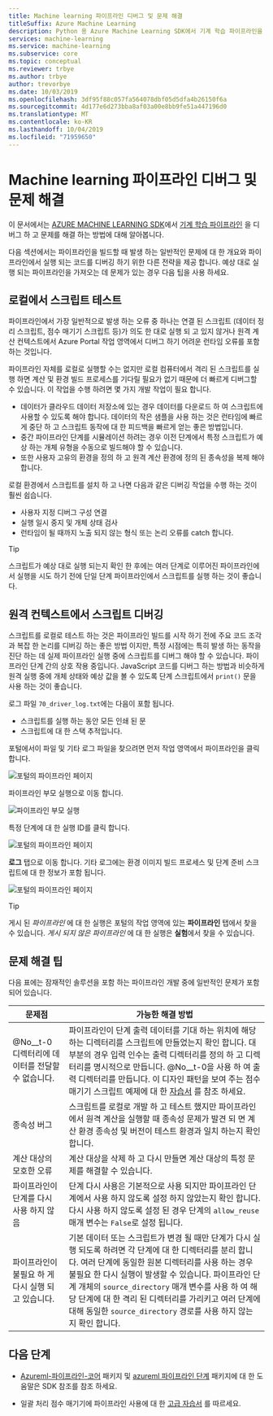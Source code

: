 ```yaml
---
title: Machine learning 파이프라인 디버그 및 문제 해결
titleSuffix: Azure Machine Learning
description: Python 용 Azure Machine Learning SDK에서 기계 학습 파이프라인을 디버그 하 고 문제를 해결 합니다. 파이프라인 개발에 대 한 일반적인 문제 및 원격 실행 전후에 스크립트를 디버그 하는 데 도움이 되는 팁에 대해 알아봅니다.
services: machine-learning
ms.service: machine-learning
ms.subservice: core
ms.topic: conceptual
ms.reviewer: trbye
ms.author: trbye
author: trevorbye
ms.date: 10/03/2019
ms.openlocfilehash: 3df95f88c057fa564078dbf05d5dfa4b26150f6a
ms.sourcegitcommit: 4d177e6d273bba8af03a00e8bb9fe51a447196d0
ms.translationtype: MT
ms.contentlocale: ko-KR
ms.lasthandoff: 10/04/2019
ms.locfileid: "71959650"
---
```

# <a name="debug-and-troubleshoot-machine-learning-pipelines"></a>Machine learning 파이프라인 디버그 및 문제 해결

이 문서에서는 [AZURE MACHINE LEARNING SDK](https://docs.microsoft.com/python/api/overview/azure/ml/intro?view=azure-ml-py)에서 [기계 학습 파이프라인](concept-ml-pipelines.md) 을 디버그 하 고 문제를 해결 하는 방법에 대해 알아봅니다.

다음 섹션에서는 파이프라인을 빌드할 때 발생 하는 일반적인 문제에 대 한 개요와 파이프라인에서 실행 되는 코드를 디버깅 하기 위한 다른 전략을 제공 합니다. 예상 대로 실행 되는 파이프라인을 가져오는 데 문제가 있는 경우 다음 팁을 사용 하세요. 

## <a name="testing-scripts-locally"></a>로컬에서 스크립트 테스트

파이프라인에서 가장 일반적으로 발생 하는 오류 중 하나는 연결 된 스크립트 (데이터 정리 스크립트, 점수 매기기 스크립트 등)가 의도 한 대로 실행 되 고 있지 않거나 원격 계산 컨텍스트에서 Azure Portal 작업 영역에서 디버그 하기 어려운 런타임 오류를 포함 하는 것입니다. 

파이프라인 자체를 로컬로 실행할 수는 없지만 로컬 컴퓨터에서 격리 된 스크립트를 실행 하면 계산 및 환경 빌드 프로세스를 기다릴 필요가 없기 때문에 더 빠르게 디버그할 수 있습니다. 이 작업을 수행 하려면 몇 가지 개발 작업이 필요 합니다.

* 데이터가 클라우드 데이터 저장소에 있는 경우 데이터를 다운로드 하 여 스크립트에 사용할 수 있도록 해야 합니다. 데이터의 작은 샘플을 사용 하는 것은 런타임에 빠르게 중단 하 고 스크립트 동작에 대 한 피드백을 빠르게 얻는 좋은 방법입니다.
* 중간 파이프라인 단계를 시뮬레이션 하려는 경우 이전 단계에서 특정 스크립트가 예상 하는 개체 유형을 수동으로 빌드해야 할 수 있습니다.
* 또한 사용자 고유의 환경을 정의 하 고 원격 계산 환경에 정의 된 종속성을 복제 해야 합니다.

로컬 환경에서 스크립트를 설치 하 고 나면 다음과 같은 디버깅 작업을 수행 하는 것이 훨씬 쉽습니다.

* 사용자 지정 디버그 구성 연결
* 실행 일시 중지 및 개체 상태 검사
* 런타임이 될 때까지 노출 되지 않는 형식 또는 논리 오류를 catch 합니다.

> [!TIP] 
> 스크립트가 예상 대로 실행 되는지 확인 한 후에는 여러 단계로 이루어진 파이프라인에서 실행을 시도 하기 전에 단일 단계 파이프라인에서 스크립트를 실행 하는 것이 좋습니다.

## <a name="debugging-scripts-from-remote-context"></a>원격 컨텍스트에서 스크립트 디버깅

스크립트를 로컬로 테스트 하는 것은 파이프라인 빌드를 시작 하기 전에 주요 코드 조각과 복잡 한 논리를 디버깅 하는 좋은 방법 이지만, 특정 시점에는 특히 발생 하는 동작을 진단 하는 데 실제 파이프라인 실행 중에 스크립트를 디버그 해야 할 수 있습니다. 파이프라인 단계 간의 상호 작용 중입니다. JavaScript 코드를 디버그 하는 방법과 비슷하게 원격 실행 중에 개체 상태와 예상 값을 볼 수 있도록 단계 스크립트에서 `print()` 문을 사용 하는 것이 좋습니다.

로그 파일 `70_driver_log.txt`에는 다음이 포함 됩니다. 

* 스크립트를 실행 하는 동안 모든 인쇄 된 문
* 스크립트에 대 한 스택 추적입니다. 

포털에서이 파일 및 기타 로그 파일을 찾으려면 먼저 작업 영역에서 파이프라인을 클릭 합니다.

![포털의 파이프라인 페이지](./media/how-to-debug-pipelines/pipeline-1.png)

파이프라인 부모 실행으로 이동 합니다.

![파이프라인 부모 실행](./media/how-to-debug-pipelines/pipeline-2.png)

특정 단계에 대 한 실행 ID를 클릭 합니다.

![포털의 파이프라인 페이지](./media/how-to-debug-pipelines/pipeline-3.png)

**로그** 탭으로 이동 합니다. 기타 로그에는 환경 이미지 빌드 프로세스 및 단계 준비 스크립트에 대 한 정보가 포함 됩니다.

![포털의 파이프라인 페이지](./media/how-to-debug-pipelines/pipeline-4.png)

> [!TIP]
> 게시 된 *파이프라인* 에 대 한 실행은 포털의 작업 영역에 있는 **파이프라인** 탭에서 찾을 수 있습니다. *게시 되지 않은 파이프라인* 에 대 한 실행은 **실험**에서 찾을 수 있습니다.

## <a name="troubleshooting-tips"></a>문제 해결 팁

다음 표에는 잠재적인 솔루션을 포함 하는 파이프라인 개발 중에 일반적인 문제가 포함 되어 있습니다.

| 문제점 | 가능한 해결 방법 |
|--|--|
| @No__t-0 디렉터리에 데이터를 전달할 수 없습니다. | 파이프라인이 단계 출력 데이터를 기대 하는 위치에 해당 하는 디렉터리를 스크립트에 만들었는지 확인 합니다. 대부분의 경우 입력 인수는 출력 디렉터리를 정의 하 고 디렉터리를 명시적으로 만듭니다. @No__t-0을 사용 하 여 출력 디렉터리를 만듭니다. 이 디자인 패턴을 보여 주는 점수 매기기 스크립트 예제에 대 한 [자습서](tutorial-pipeline-batch-scoring-classification.md#write-a-scoring-script) 를 참조 하세요. |
| 종속성 버그 | 스크립트를 로컬로 개발 하 고 테스트 했지만 파이프라인에서 원격 계산을 실행할 때 종속성 문제가 발견 되 면 계산 환경 종속성 및 버전이 테스트 환경과 일치 하는지 확인 합니다. |
| 계산 대상의 모호한 오류 | 계산 대상을 삭제 하 고 다시 만들면 계산 대상의 특정 문제를 해결할 수 있습니다. |
| 파이프라인이 단계를 다시 사용 하지 않음 | 단계 다시 사용은 기본적으로 사용 되지만 파이프라인 단계에서 사용 하지 않도록 설정 하지 않았는지 확인 합니다. 다시 사용 하지 않도록 설정 된 경우 단계의 `allow_reuse` 매개 변수는 `False`로 설정 됩니다. |
| 파이프라인이 불필요 하 게 다시 실행 되 고 있습니다. | 기본 데이터 또는 스크립트가 변경 될 때만 단계가 다시 실행 되도록 하려면 각 단계에 대 한 디렉터리를 분리 합니다. 여러 단계에 동일한 원본 디렉터리를 사용 하는 경우 불필요 한 다시 실행이 발생할 수 있습니다. 파이프라인 단계 개체의 `source_directory` 매개 변수를 사용 하 여 해당 단계에 대 한 격리 된 디렉터리를 가리키고 여러 단계에 대해 동일한 `source_directory` 경로를 사용 하지 않는지 확인 합니다. |

## <a name="next-steps"></a>다음 단계

* [Azureml-파이프라인-코어](https://docs.microsoft.com/python/api/azureml-pipeline-core/?view=azure-ml-py) 패키지 및 [azureml 파이프라인 단계](https://docs.microsoft.com/python/api/azureml-pipeline-steps/?view=azure-ml-py) 패키지에 대 한 도움말은 SDK 참조를 참조 하세요.

* 일괄 처리 점수 매기기에 파이프라인 사용에 대 한 [고급 자습서](tutorial-pipeline-batch-scoring-classification.md) 를 따르세요.

